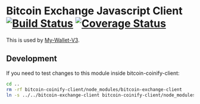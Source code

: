 # Bitcoin Exchange Javascript Client [![Build Status](https://travis-ci.org/blockchain/bitcoin-exchange-client.png?branch=master)](https://travis-ci.org/blockchain/bitcoin-exchange-client) [![Coverage Status](https://coveralls.io/repos/blockchain/bitcoin-exchange-client/badge.svg?branch=master&service=github)](https://coveralls.io/github/blockchain/bitcoin-exchange-client?branch=master)

This is used by [My-Wallet-V3](https://github.com/blockchain/My-Wallet-V3/tree/master/src/coinify).

## Development

If you need to test changes to this module inside bitcoin-coinify-client:

```sh
cd ..
rm -rf bitcoin-coinify-client/node_modules/bitcoin-exchange-client
ln -s ../../bitcoin-exchange-client bitcoin-coinify-client/node_modules/bitcoin-exchange-client
```
